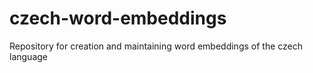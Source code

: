 # czech-word-embeddings
Repository for creation and maintaining word embeddings of the czech language
